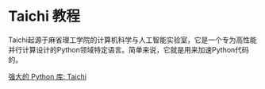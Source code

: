 # Taichi 教程

<show-structure depth="3"/>

Taichi起源于麻省理工学院的计算机科学与人工智能实验室，它是一个专为高性能并行计算设计的Python领域特定语言。简单来说，它就是用来加速Python代码的。


<seealso>
<category ref="ref_docs">
    <a href="https://mp.weixin.qq.com/s/RmbgqO6-LjVexjZ-bno7EQ">强大的 Python 库: Taichi</a>
</category>
<category ref="ref_github">
</category>
<category ref="ref_issues">
</category>
<category ref="ref_hf">
</category>
<category ref="ref_ms">
</category>
</seealso>